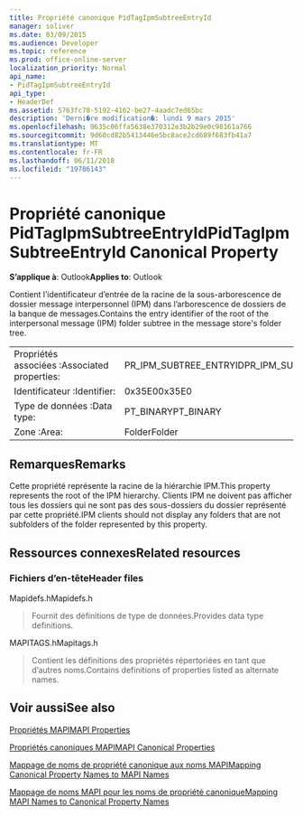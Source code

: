 ```yaml
---
title: Propriété canonique PidTagIpmSubtreeEntryId
manager: soliver
ms.date: 03/09/2015
ms.audience: Developer
ms.topic: reference
ms.prod: office-online-server
localization_priority: Normal
api_name:
- PidTagIpmSubtreeEntryId
api_type:
- HeaderDef
ms.assetid: 5763fc78-5192-4162-be27-4aadc7ed65bc
description: 'Derni�re modification�: lundi 9 mars 2015'
ms.openlocfilehash: 9635c06ffa5638e370312e3b2b29e0c98161a766
ms.sourcegitcommit: 9d60cd82b5413446e5bc8ace2cd689f683fb41a7
ms.translationtype: MT
ms.contentlocale: fr-FR
ms.lasthandoff: 06/11/2018
ms.locfileid: "19786143"
---
```

# <a name="pidtagipmsubtreeentryid-canonical-property"></a><span data-ttu-id="1b82f-103">Propriété canonique PidTagIpmSubtreeEntryId</span><span class="sxs-lookup"><span data-stu-id="1b82f-103">PidTagIpmSubtreeEntryId Canonical Property</span></span>

  
  
<span data-ttu-id="1b82f-104">**S’applique à**: Outlook</span><span class="sxs-lookup"><span data-stu-id="1b82f-104">**Applies to**: Outlook</span></span> 
  
<span data-ttu-id="1b82f-105">Contient l’identificateur d’entrée de la racine de la sous-arborescence de dossier message interpersonnel (IPM) dans l’arborescence de dossiers de la banque de messages.</span><span class="sxs-lookup"><span data-stu-id="1b82f-105">Contains the entry identifier of the root of the interpersonal message (IPM) folder subtree in the message store's folder tree.</span></span> 
  
|||
|:-----|:-----|
|<span data-ttu-id="1b82f-106">Propriétés associées :</span><span class="sxs-lookup"><span data-stu-id="1b82f-106">Associated properties:</span></span>  <br/> |<span data-ttu-id="1b82f-107">PR_IPM_SUBTREE_ENTRYID</span><span class="sxs-lookup"><span data-stu-id="1b82f-107">PR_IPM_SUBTREE_ENTRYID</span></span>  <br/> |
|<span data-ttu-id="1b82f-108">Identificateur :</span><span class="sxs-lookup"><span data-stu-id="1b82f-108">Identifier:</span></span>  <br/> |<span data-ttu-id="1b82f-109">0x35E0</span><span class="sxs-lookup"><span data-stu-id="1b82f-109">0x35E0</span></span>  <br/> |
|<span data-ttu-id="1b82f-110">Type de données :</span><span class="sxs-lookup"><span data-stu-id="1b82f-110">Data type:</span></span>  <br/> |<span data-ttu-id="1b82f-111">PT_BINARY</span><span class="sxs-lookup"><span data-stu-id="1b82f-111">PT_BINARY</span></span>  <br/> |
|<span data-ttu-id="1b82f-112">Zone :</span><span class="sxs-lookup"><span data-stu-id="1b82f-112">Area:</span></span>  <br/> |<span data-ttu-id="1b82f-113">Folder</span><span class="sxs-lookup"><span data-stu-id="1b82f-113">Folder</span></span>  <br/> |
   
## <a name="remarks"></a><span data-ttu-id="1b82f-114">Remarques</span><span class="sxs-lookup"><span data-stu-id="1b82f-114">Remarks</span></span>

<span data-ttu-id="1b82f-115">Cette propriété représente la racine de la hiérarchie IPM.</span><span class="sxs-lookup"><span data-stu-id="1b82f-115">This property represents the root of the IPM hierarchy.</span></span> <span data-ttu-id="1b82f-116">Clients IPM ne doivent pas afficher tous les dossiers qui ne sont pas des sous-dossiers du dossier représenté par cette propriété.</span><span class="sxs-lookup"><span data-stu-id="1b82f-116">IPM clients should not display any folders that are not subfolders of the folder represented by this property.</span></span>
  
## <a name="related-resources"></a><span data-ttu-id="1b82f-117">Ressources connexes</span><span class="sxs-lookup"><span data-stu-id="1b82f-117">Related resources</span></span>

### <a name="header-files"></a><span data-ttu-id="1b82f-118">Fichiers d’en-tête</span><span class="sxs-lookup"><span data-stu-id="1b82f-118">Header files</span></span>

<span data-ttu-id="1b82f-119">Mapidefs.h</span><span class="sxs-lookup"><span data-stu-id="1b82f-119">Mapidefs.h</span></span>
  
> <span data-ttu-id="1b82f-120">Fournit des définitions de type de données.</span><span class="sxs-lookup"><span data-stu-id="1b82f-120">Provides data type definitions.</span></span>
    
<span data-ttu-id="1b82f-121">MAPITAGS.h</span><span class="sxs-lookup"><span data-stu-id="1b82f-121">Mapitags.h</span></span>
  
> <span data-ttu-id="1b82f-122">Contient les définitions des propriétés répertoriées en tant que d’autres noms.</span><span class="sxs-lookup"><span data-stu-id="1b82f-122">Contains definitions of properties listed as alternate names.</span></span>
    
## <a name="see-also"></a><span data-ttu-id="1b82f-123">Voir aussi</span><span class="sxs-lookup"><span data-stu-id="1b82f-123">See also</span></span>



[<span data-ttu-id="1b82f-124">Propriétés MAPI</span><span class="sxs-lookup"><span data-stu-id="1b82f-124">MAPI Properties</span></span>](mapi-properties.md)
  
[<span data-ttu-id="1b82f-125">Propriétés canoniques MAPI</span><span class="sxs-lookup"><span data-stu-id="1b82f-125">MAPI Canonical Properties</span></span>](mapi-canonical-properties.md)
  
[<span data-ttu-id="1b82f-126">Mappage de noms de propriété canonique aux noms MAPI</span><span class="sxs-lookup"><span data-stu-id="1b82f-126">Mapping Canonical Property Names to MAPI Names</span></span>](mapping-canonical-property-names-to-mapi-names.md)
  
[<span data-ttu-id="1b82f-127">Mappage de noms MAPI pour les noms de propriété canonique</span><span class="sxs-lookup"><span data-stu-id="1b82f-127">Mapping MAPI Names to Canonical Property Names</span></span>](mapping-mapi-names-to-canonical-property-names.md)

